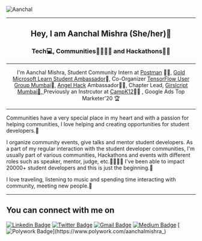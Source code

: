 ![Aanchal](https://pbs.twimg.com/profile_banners/1165172465712209920/1614957335/1500x500)
 - - -
</p>
<h2 align="center"> Hey, I am Aanchal Mishra (She/her)👋 </h2>
<h3 align="center"> Tech💻, Communities👨‍👩‍👧‍👦 and Hackathons👩‍💻 </h3>

- - -
<p align="center">I'm Aanchal Mishra, Student Community Intern at <a href="https://www.postman.com/">Postman</a> 👩‍🚀, <a href="https://studentambassadors.microsoft.com/en-US/profile">Gold Microsoft Learn Student Ambassador</a>💛, Co-Organizer <a href="https://www.meetup.com/tfugmumbai/members/?op=leaders">TensorFlow User Group Mumbai</a>🦾, <a href="https://angelhack.com/">Angel Hack<a/> Ambassador👩‍💻, Chapter Lead, <a href="https://www.girlscript.tech/home">Girslcript Mumbai🤝, </a> Previously an Instrcutor at <a href="https://campk12.com/"> CampK12</a>👩‍🏫 , Google Ads Top Marketer'20 🏆
 
 - - - 
<p>Communities have a very special place in my heart and with a passion for helping communities, I love helping and creating opportunities for student developers.💖</p> 
<p>I organize community events, give talks and mentor student developers.
As a part of my regular interaction with the student developer communities, I'm usually part of various communities, Hackathons and events with different roles such as speaker, mentor, judge, etc.👨‍👩‍👧‍👦 
 I've been able to impact 20000+ student developers and this is just the beginning.🤍</p>
I love traveling, listening to music and spending time interacting with community, meeting new people.💖

- - - -
You can connect with me on
------------------------------------
[![Linkedin Badge](https://img.shields.io/badge/-Aanchal_Mishra-blue?style=plastic&logo=Linkedin&logoColor=white&link=https://www.linkedin.com/in/mishra-aanchal/)](https://www.linkedin.com/in/mishra-aanchal/)
[![Twitter Badge](https://img.shields.io/badge/-Aanchalmishra__-blue?style=plastic&logo=Twitter&logoColor=white&link=https://twitter.com/Aanchalmishra__/)](https://twitter.com/Aanchalmishra__/)
[![Gmail Badge](https://img.shields.io/badge/aanchalkviit@gmail.com-white?style=plastic&logo=Gmail&logoColor=&link=mailto:aanchalkviit@gmail.com)](mailto:aanchalkviit@gmail.com)
[![Medium Badge](https://img.shields.io/badge/-@aanchalwrites-black?style=plastic&labelColor=000000&logo=Medium&link=https://medium.com/@aanchalwtites/)](https://medium.com/@aanchalwrites)
[![Polywork Badge](https://img.shields.io/badge/-aanchalmishra_-black?style=plastic&logo=polywork&logoColor=white&link=https://www.polywork.com/aanchalmishra_)](https://www.polywork.com/aanchalmishra_)
